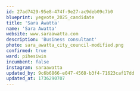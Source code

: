 ```yaml
---
id: 27ad7429-95e8-474f-9e27-ac9deb09c7b0
blueprint: yegvote_2025_candidate
title: 'Sara Awatta'
name: 'Sara Awatta'
website: www.saraawatta.com
description: 'Business consultant'
photo: sara_awatta_city_council-modified.png
confirmed: true
ward: pihesiwin
incumbent: false
instagram: saraawatta
updated_by: 9c6b6866-e047-4568-b3f4-71623caf17dd
updated_at: 1736290707
---
```

